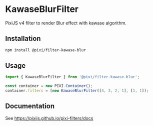 # KawaseBlurFilter

PixiJS v4 filter to render Blur effect with kawase algorithm.

## Installation

```bash
npm install @pixi/filter-kawase-blur
```

## Usage

```js
import { KawaseBlurFilter } from '@pixi/filter-kawase-blur';

const container = new PIXI.Container();
container.filters = [new KawaseBlurFilter([4, 3, 2, 1], [1, 1]);
```

## Documentation

See https://pixijs.github.io/pixi-filters/docs